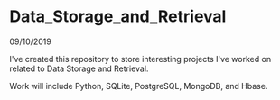 # Data_Storage_and_Retrieval


09/10/2019

I've created this repository to store interesting projects I've worked on related to Data Storage and Retrieval.

Work will include Python, SQLite, PostgreSQL, MongoDB, and Hbase.

